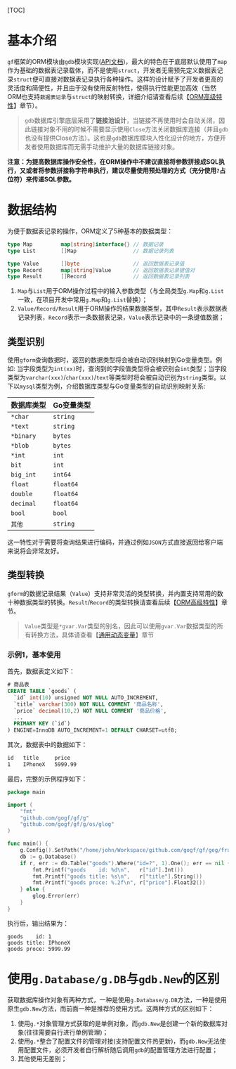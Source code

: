 
[TOC]

# 基本介绍

`gf`框架的ORM模块由`gdb`模块实现([API文档](https://godoc.org/github.com/gogf/gf/g/database/gdb))，最大的特色在于底层默认使用了```map```作为基础的数据表记录载体，而不是使用```struct```，开发者无需预先定义数据表记录`struct`便可直接对数据表记录执行各种操作。这样的设计赋予了开发者更高的灵活度和简便性，并且由于没有使用反射特性，使得执行性能更加高效（当然ORM也支持`数据表记录`与`struct`的映射转换，详细介绍请查看后续【[ORM高级特性](database/orm/senior.md)】章节）。

> `gdb`数据库引擎底层采用了**链接池设计**，当链接不再使用时会自动关闭，因此链接对象不用的时候不需要显示使用`Close`方法关闭数据库连接（并且`gdb`也没有提供Close方法）。这也是`gdb`数据库模块人性化设计的地方，方便开发者使用数据库而无需手动维护大量的数据库链接对象。

**注意：为提高数据库操作安全性，在ORM操作中不建议直接将参数拼接成SQL执行，又或者将参数拼接称字符串执行，建议尽量使用预处理的方式（充分使用```?```占位符）来传递SQL参数。**



# 数据结构

为便于数据表记录的操作，ORM定义了5种基本的数据类型：

```go
type Map         map[string]interface{} // 数据记录
type List        []Map                  // 数据记录列表

type Value       []byte                 // 返回数据表记录值
type Record      map[string]Value       // 返回数据表记录键值对
type Result      []Record               // 返回数据表记录列表
```

1. ```Map```与```List```用于ORM操作过程中的输入参数类型（与全局类型```g.Map```和```g.List```一致，在项目开发中常用`g.Map`和`g.List`替换）；
2. ```Value/Record/Result```用于ORM操作的结果数据类型，其中```Result```表示数据表记录列表，```Record```表示一条数据表记录，```Value```表示记录中的一条键值数据；

## 类型识别

使用`gform`查询数据时，返回的数据类型将会被自动识别映射到Go变量类型。例如: 当字段类型为`int(xx)`时，查询到的字段值类型将会被识别会`int`类型；当字段类型为`varchar(xxx)`/`char(xxx)`/`text`等类型时将会被自动识别为`string`类型。以下以`mysql`类型为例，介绍数据库类型与Go变量类型的自动识别映射关系:

|数据库类型 | Go变量类型
|---|---
|`*char`   | `string`
|`*text`   | `string`
|`*binary` | `bytes`
|`*blob`   | `bytes`
|`*int`    | `int`
|`bit`     | `int`
|`big_int` | `int64`
|`float`   | `float64`
|`double`  | `float64`
|`decimal` | `float64`
|`bool`    | `bool`
|`其他`     | `string`

这一特性对于需要将查询结果进行编码，并通过例如`JSON`方式直接返回给客户端来说将会非常友好。

## 类型转换

`gform`的数据记录结果（```Value```）支持非常灵活的类型转换，并内置支持常用的数十种数据类型的转换。```Result```/```Record```的类型转换请查看后续【[ORM高级特性](database/orm/senior.md)】章节。

> `Value`类型是`*gvar.Var`类型的别名，因此可以使用`gvar.Var`数据类型的所有转换方法，具体请查看【[通用动态变量](container/gvar/index.md)】章节

### 示例1，基本使用

首先，数据表定义如下：
```sql
# 商品表
CREATE TABLE `goods` (
  `id` int(10) unsigned NOT NULL AUTO_INCREMENT,
  `title` varchar(300) NOT NULL COMMENT '商品名称',
  `price` decimal(10,2) NOT NULL COMMENT '商品价格',
  ...
  PRIMARY KEY (`id`)
) ENGINE=InnoDB AUTO_INCREMENT=1 DEFAULT CHARSET=utf8;
```
其次，数据表中的数据如下：
```html
id   title     price
1    IPhoneX   5999.99
```
最后，完整的示例程序如下：
```go
package main

import (
    "fmt"
    "github.com/gogf/gf/g"
    "github.com/gogf/gf/g/os/glog"
)

func main() {
	g.Config().SetPath("/home/john/Workspace/github.com/gogf/gf/geg/frame")
    db := g.Database()
    if r, err := db.Table("goods").Where("id=?", 1).One(); err == nil {
        fmt.Printf("goods    id: %d\n",   r["id"].Int())
        fmt.Printf("goods title: %s\n",   r["title"].String())
        fmt.Printf("goods proce: %.2f\n", r["price"].Float32())
    } else {
        glog.Error(err)
    }
}
```
执行后，输出结果为：
```shell
goods    id: 1
goods title: IPhoneX
goods proce: 5999.99
```

# 使用`g.Database/g.DB`与`gdb.New`的区别

获取数据库操作对象有两种方式，一种是使用`g.Database/g.DB`方法，一种是使用原生`gdb.New`方法，而前面一种是推荐的使用方式。这两种方式的区别如下：
1. 使用`g.*`对象管理方式获取的是单例对象，而`gdb.New`是创建一个新的数据库对象(往往需要自行进行单例管理)；
1. 使用`g.*`整合了配置文件的管理对接(支持配置文件热更新)，而`gdb.New`无法使用配置文件，必须开发者自行解析随后调用`gdb`的配置管理方法进行配置；
1. 其他使用无差别；
